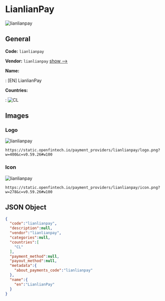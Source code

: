 
# LianlianPay 
![lianlianpay](https://static.openfintech.io/payment_providers/lianlianpay/logo.png?w=400&c=v0.59.26#w100)  

## General 
 
**Code:** `lianlianpay` 
 
**Vendor:** `lianlianpay` [show -->](/vendors/lianlianpay/) 
 
**Name:** 
 
:	[EN] LianlianPay 
 
 
**Countries:** 
 
:	![CL](https://cdnjs.cloudflare.com/ajax/libs/flag-icon-css/3.3.0/flags/4x3/cl.svg#w24)  

## Images 

### Logo 
 
![lianlianpay](https://static.openfintech.io/payment_providers/lianlianpay/logo.png?w=400&c=v0.59.26#w100)  

```
https://static.openfintech.io/payment_providers/lianlianpay/logo.png?w=400&c=v0.59.26#w100
```  

### Icon 
 
![lianlianpay](https://static.openfintech.io/payment_providers/lianlianpay/icon.png?w=278&c=v0.59.26#w100)  

```
https://static.openfintech.io/payment_providers/lianlianpay/icon.png?w=278&c=v0.59.26#w100
```  

## JSON Object 

```json
{
  "code":"lianlianpay",
  "description":null,
  "vendor":"lianlianpay",
  "categories":null,
  "countries":[
    "CL"
  ],
  "payment_method":null,
  "payout_method":null,
  "metadata":{
    "about_payments_code":"lianlianpay"
  },
  "name":{
    "en":"LianlianPay"
  }
}
```  
